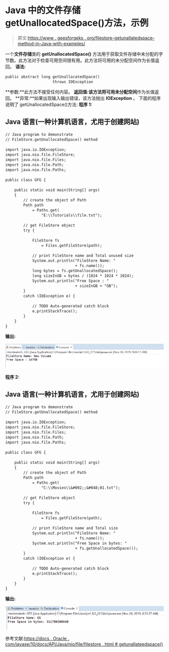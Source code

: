 # Java 中的文件存储 getUnallocatedSpace()方法，示例

> 原文:[https://www . geesforgeks . org/filestore-getunallatedspace-method-in-Java-with-examples/](https://www.geeksforgeeks.org/filestore-getunallocatedspace-method-in-java-with-examples/)

一个**文件存储**类的 **getUnallocatedSpace()** 方法用于获取文件存储中未分配的字节数。此方法对于检查可用空间很有用。此方法将可用的未分配空间作为长值返回。
**语法:**

```
public abstract long getUnallocatedSpace()
                     throws IOException
```

**参数:**此方法不接受任何内容。
**返回值:**该方法将**可用未分配空间**作为长值返回。
**异常:**如果出现输入输出错误，该方法抛出 **IOException** 。
下面的程序说明了 getUnallocatedSpace()方法:
**程序 1:**

## Java 语言(一种计算机语言，尤用于创建网站)

```
// Java program to demonstrate
// FileStore.getUnallocatedSpace() method

import java.io.IOException;
import java.nio.file.FileStore;
import java.nio.file.Files;
import java.nio.file.Path;
import java.nio.file.Paths;

public class GFG {

    public static void main(String[] args)
    {
        // create the object of Path
        Path path
            = Paths.get(
                "E:\\Tutorials\\file.txt");

        // get FileStore object
        try {

            FileStore fs
                = Files.getFileStore(path);

            // print FileStore name and Total unused size
            System.out.println("FileStore Name: "
                               + fs.name());
            long bytes = fs.getUnallocatedSpace();
            long sizeInGB = bytes / (1024 * 1024 * 1024);
            System.out.println("Free Space : "
                               + sizeInGB + "GB");
        }
        catch (IOException e) {

            // TODO Auto-generated catch block
            e.printStackTrace();
        }
    }
}
```

**输出:**

![](img/56db76ada89ab754467f4200c8d2567b.png)

**程序 2:**

## Java 语言(一种计算机语言，尤用于创建网站)

```
// Java program to demonstrate
// FileStore.getUnallocatedSpace() method

import java.io.IOException;
import java.nio.file.FileStore;
import java.nio.file.Files;
import java.nio.file.Path;
import java.nio.file.Paths;

public class GFG {

    public static void main(String[] args)
    {
        // create the object of Path
        Path path
            = Paths.get(
                "C:\\Movies\\&#092;;&#048;01.txt");

        // get FileStore object
        try {

            FileStore fs
                = Files.getFileStore(path);

            // print FileStore name and Total size
            System.out.println("FileStore Name: "
                               + fs.name());
            System.out.println("Free Space in bytes: "
                               + fs.getUnallocatedSpace());
        }
        catch (IOException e) {

            // TODO Auto-generated catch block
            e.printStackTrace();
        }
    }
}
```

**输出:**

![](img/3acb8e3184c67d561a358d0a876529bb.png)

参考文献:[https://docs . Oracle . com/javase/10/docs/API/Java/nio/file/filestore . html # getunallateedspace()](https://docs.oracle.com/javase/10/docs/api/java/nio/file/FileStore.html#getUnallocatedSpace())